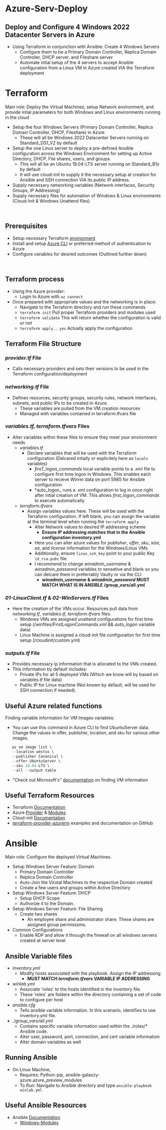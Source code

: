# Azure-Serv-Deploy
## Deploy and Configure 4 Windows 2022 Datacenter Servers in Azure
- Using Terraform in conjunction with Ansible: Create 4 Windows Servers
  - Configure them to be a Primary Domain Controller, Replica Domain Controller, DHCP server, and Fileshare server    
  - Automate intial setup of the 4 servers to accept Ansible configuration from a Linux VM in Azure created VIA the Terraform deployment

# Terraform
Main role: Deploy the Virtual Machines, setup Network environment, and provide intial parameters for both Windows and Linux environments running in the cloud
-   Setup the four Windows Servers (Primary Domain Controller, Replica Domain Controller, DHCP, Fileshare) in Azure
    - These will all be Windows 2022 Datacenter Servers running on Standard_DS1_V2 by default
-   Setup the one Linux server to deploy a pre-defined Ansible configuration across the Windows Environment for setting up Active Directory, DHCP, File shares, users, and groups.
    - This will all be an Ubuntu 18.04-LTS server running on Standard_B1s by default
    - It will use cloud-init to supply it the necessary setup at creation for Ansible and SSH connection VIA its public IP address.
-   Supply necessary networking variables (Network interfaces, Security Groups, IP Addressing)
-   Supply necessary files for automation of Windows & Linux environments (Cloud-Init & Windows Unattend files)

<br>

## Prerequisites
- Setup necessary Terraform [environment](https://learn.hashicorp.com/tutorials/terraform/install-cli)
- Install and setup [Azure CLI](https://docs.microsoft.com/en-us/cli/azure/install-azure-cli) or preferred method of authentication to Azure
- Configure variables for desired outcomes (Outlined further down)
<br>

## Terraform process
- Using the Azure provider:
    - Login to Azure with `az connect`
- Once prepared with appropriate values and the networking is in place: 
    - Navigate to the Terraform directory and run these commands
    - `terraform init` Pull proper Terraform providers and modules used
    - `terraform validate` This will return whether the configuration is valid or not
    - `terraform apply` ... `yes` Actually apply the configuration

## Terraform File Structure

###  *provider.tf* File
- Calls necessary providers and sets their versions to be used in the Terraform configuration/deployment
###  *networking.tf* File
- Defines resources, security groups, security rules, network interfaces, subnets, and public IPs to be created in Azure. 
    - These variables are pulled from the VM creation resources
    - Managed with variables contained in terraform.tfvars file

###  *variables.tf, terraform.tfvars* Files
-  Alter variables within these files to ensure they meet your environment needs
    - *variables.tf*
        - Declare variables that will be used with the Terraform configuration (Delcared intially or explicitely here as `locals` variables)
            - *firsT_logon_commands* local variable points to a .xml file to configure first time logon in Windows. This enables each server to recieve Winrm data on port 5985 for Ansible configuration
            - *auto_logon_ runs a .xml configuration to log in once right after intial creation of VM. This allows *first_logon_commands* to execute automatically
    - *terraform.tfvars*
        - Assign variables values here. These will be used with the Terraform configuration. If left blank, you can assign the variable at the terminal level when running the `terraform apply` 
            - Alter Network values to desired IP addressing scheme
                -  **Ensure IP addressing matches that in the Ansible configuration inventory.yml**
            - Here you can alter azure values for _publisher_, _offer_, _sku_, _size_, _sa_, and _license_ information for the Windows/Linux VMs
            - Additionally, ensure `linux_ssh_key` point to your public Key `id_rsa.pubc` file
            - I recommend to change _winadmin_username_ & _winadmin_password_ variables to sensetive and blank so you can delcare them in preferrably Vaulty or via the CLI 
                - **_winadmin_username_ & _winadmin_password_ MUST MATCH WHAT IS IN ANSIBLE /group_vars/all.yml**

### *01-LinuxClient.tf* & *02-WinServers.tf* Files
- Here the creation of the VMs occur. Resources pull data from _networking.tf_, _variables.tf_, _terraform.tfvars_ files.
    - Windows VMs are assigned unattend configurations for first time setup (/winfiles/FirstLogonCommands.xml && _auto_logon_ variable data)
    - Linux Machine is assigned a cloud-init file configuraiton for first time setup (/cloudinit/custom.yml)

### *outputs.tf* File
- Provides necessary ip information that is allocated to the VMs created.
- This information by default includes:
    - Private IPs for all 5 deployed VMs (Which we know will by based on variables.tf file data)
    - Public IP for Linux machine (Not known by default, will be used for SSH connection if needed).

## Useful Azure related functions
Finding variable information for VM Images variables:
- You can use this command in Azure CLI to find UbuntuServer data. Change the values in offer, publisher, location, and sku for various other images.
 ````Powershell
    az vm image list \
    --location westus \
    --publisher Canonical \  
    --offer UbuntuServer \    
    --sku 18.04-LTS \
    --all --output table
````
-  "Check out Microsoft's" [documentation](https://docs.microsoft.com/en-us/azure/virtual-machines/linux/cli-ps-findimage) on finding VM information

## Useful Terraform Resources
- Terraform [Documentation](https://www.terraform.io/docs)
- Azure [Provider](https://registry.terraform.io/providers/hashicorp/azurerm/2.96.0) & [Modules](https://registry.terraform.io/modules/Azure/compute/azurerm/latest)
- Cloud-init [Documentation](https://cloudinit.readthedocs.io/en/latest/)
- [terraform-provider-azurerm](https://github.com/hashicorp/terraform-provider-azurerm) examples and documentation on GitHub

# Ansible
Main role: Configure the deployed Virtual Machines.
-   Setup Windows Server Feature: Domain
    - Primary Domain Controller 
    - Replica Domain Controller
    - Auto-Join the Virutal Machines to the respective Domain created
    - Create a few users and groups within Active Directory
-   Setup Windows Ssrver Feature: DHCP 
    - Setup DHCP Scope
    - Authorize it to the Domain.
-   Setup Windows Server Feature: File Sharing
    - Create two shares
        - An employee share and administrator share. These shares are assigned group permissions.
-   Common Configurations
    - Enable RDP and allow it through the firewall on all windows servers created at server level
## Ansible Variable files 
- *inventory.yml*
    - Modify hosts associated with the playbook. Assign the IP addressing
        - **MUST MATCH _terraform.tfvars_ VARIABLE IP ADDRESSING**
- *winlab.yml*
    - Associate 'roles' to the hosts identified in the inventory file. 
    - These 'roles' are folders within the directory containing a set of code to configure per host
- *ansible.cfg*
    - Tells ansible variable information. In this scenario, identifies to use inventory.yml file.
- *./group_vars/all.yml*
    - Contains specific variable information used within the ./roles/* Ansible code.
    - Alter user, password, port, connection, and cert variable information
    - Alter domain variables as well

## Running Ansible
- On Linux Machine,
    - Requires: Python-pip, ansible-galaxzy-azure.azure_preview_modules
    - To Run: Navigate to Ansible directory and type `ansible-playbook winlab.yml`
    
## Useful Ansible Resources
- Ansible [Documentation](https://docs.ansible.com/)
  - [Windows-Modules](https://galaxy.ansible.com/ansible/windows?extIdCarryOver=true&sc_cid=701f2000001OH7YAAW)
